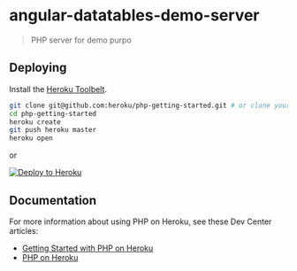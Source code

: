 # angular-datatables-demo-server

> PHP server for demo purpo

## Deploying

Install the [Heroku Toolbelt](https://toolbelt.heroku.com/).

```sh
git clone git@github.com:heroku/php-getting-started.git # or clone your own fork
cd php-getting-started
heroku create
git push heroku master
heroku open
```

or

[![Deploy to Heroku](https://www.herokucdn.com/deploy/button.png)](https://heroku.com/deploy)

## Documentation

For more information about using PHP on Heroku, see these Dev Center articles:

- [Getting Started with PHP on Heroku](https://devcenter.heroku.com/articles/getting-started-with-php)
- [PHP on Heroku](https://devcenter.heroku.com/categories/php)
